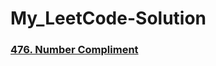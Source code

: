 # My_LeetCode-Solution
<h3><a href="https://leetcode.com/problems/number-complement/">476. Number Compliment</a></h3>
